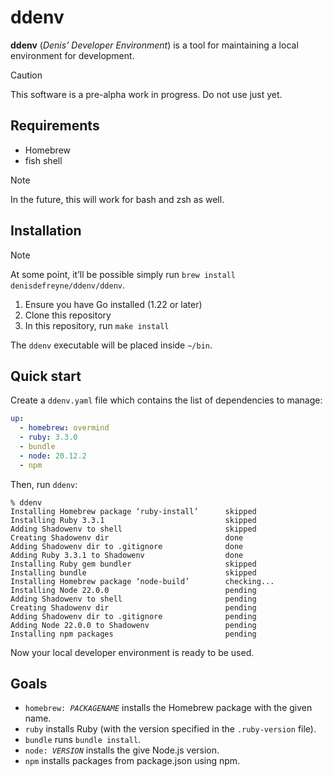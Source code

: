 # ddenv

**ddenv** (*Denis’ Developer Environment*) is a tool for maintaining a local
environment for development.

> [!CAUTION]
> This software is a pre-alpha work in progress. Do not use just yet.

## Requirements

- Homebrew
- fish shell

> [!NOTE]
> In the future, this will work for bash and zsh as well.

## Installation

> [!NOTE]
> At some point, it’ll be possible simply run `brew install denisdefreyne/ddenv/ddenv`.

1. Ensure you have Go installed (1.22 or later)
2. Clone this repository
3. In this repository, run `make install`

The `ddenv` executable will be placed inside `~/bin`.

## Quick start

Create a `ddenv.yaml` file which contains the list of dependencies to manage:

```yaml
up:
  - homebrew: overmind
  - ruby: 3.3.0
  - bundle
  - node: 20.12.2
  - npm
```

Then, run `ddenv`:

```
% ddenv
Installing Homebrew package ‘ruby-install’      skipped
Installing Ruby 3.3.1                           skipped
Adding Shadowenv to shell                       skipped
Creating Shadowenv dir                          done
Adding Shadowenv dir to .gitignore              done
Adding Ruby 3.3.1 to Shadowenv                  done
Installing Ruby gem bundler                     skipped
Installing bundle                               skipped
Installing Homebrew package ‘node-build’        checking...
Installing Node 22.0.0                          pending
Adding Shadowenv to shell                       pending
Creating Shadowenv dir                          pending
Adding Shadowenv dir to .gitignore              pending
Adding Node 22.0.0 to Shadowenv                 pending
Installing npm packages                         pending
```

Now your local developer environment is ready to be used.

## Goals

- <code>homebrew: <var>PACKAGENAME</var></code> installs the Homebrew package with the given name.
- <code>ruby</code> installs Ruby (with the version specified in the `.ruby-version`
  file).
- <code>bundle</code> runs `bundle install`.
- <code>node: <var>VERSION</var></code> installs the give Node.js version.
- <code>npm</code> installs packages from package.json using npm.
